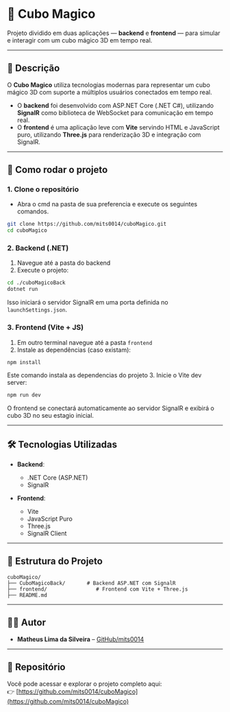 # 🧊 Cubo Magico

Projeto dividido em duas aplicações — **backend** e **frontend** — para simular e interagir com um cubo mágico 3D em tempo real.

---

## 📝 Descrição

O **Cubo Magico** utiliza tecnologias modernas para representar um cubo mágico 3D com suporte a múltiplos usuários conectados em tempo real.

- O **backend** foi desenvolvido com ASP.NET Core (.NET C#), utilizando **SignalR** como biblioteca de WebSocket para comunicação em tempo real.
- O **frontend** é uma aplicação leve com **Vite** servindo HTML e JavaScript puro, utilizando **Three.js** para renderização 3D e integração com SignalR.

---

## 🚀 Como rodar o projeto

### 1. Clone o repositório
- Abra o cmd na pasta de sua preferencia e execute os seguintes comandos.

```bash
git clone https://github.com/mits0014/cuboMagico.git
cd cuboMagico
```

### 2. Backend (.NET)
1. Navegue até a pasta do backend
2. Execute o projeto:
```bash
cd ./cuboMagicoBack
dotnet run
```

Isso iniciará o servidor SignalR em uma porta definida no `launchSettings.json`.

### 3. Frontend (Vite + JS)
1. Em outro terminal navegue até a pasta `frontend`
2. Instale as dependências (caso existam):
```bash
npm install
```
Este comando instala as dependencias do projeto
3. Inicie o Vite dev server:
```bash
npm run dev
```

O frontend se conectará automaticamente ao servidor SignalR e exibirá o cubo 3D no seu estagio inicial.

---

## 🛠️ Tecnologias Utilizadas

- **Backend**:
  - .NET Core (ASP.NET)
  - SignalR

- **Frontend**:
  - Vite
  - JavaScript Puro
  - Three.js
  - SignalR Client

---

## 📁 Estrutura do Projeto

```
cuboMagico/
├── CuboMagicoBack/       # Backend ASP.NET com SignalR
├── frontend/                # Frontend com Vite + Three.js
├── README.md
```
---

## 👨‍💻 Autor

- **Matheus Lima da Silveira** – [GitHub/mits0014](https://github.com/mits0014)

---

## 🔗 Repositório

Você pode acessar e explorar o projeto completo aqui:  
👉 [https://github.com/mits0014/cuboMagico](https://github.com/mits0014/cuboMagico)
